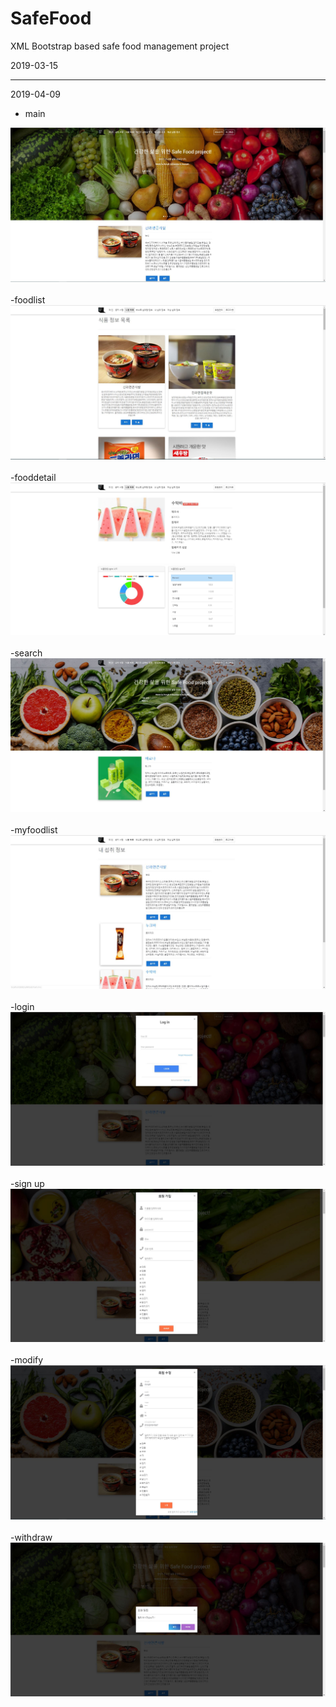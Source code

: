 # SafeFood
XML Bootstrap based safe food management project

2019-03-15

<hr>

2019-04-09
- main
<img src="https://github.com/SeungahYoo/SafeFood/blob/master/SafeFoodMVC/capture/main_page.JPG?raw=true"/>
<br><br>
-foodlist
<img src="https://github.com/SeungahYoo/SafeFood/blob/master/SafeFoodMVC/capture/foodlist.JPG?raw=true"/>
<br><br>
-fooddetail
<img src="https://github.com/SeungahYoo/SafeFood/blob/master/SafeFoodMVC/capture/fooddetail.JPG?raw=true"/>
<br><br>
-search
<img src="https://github.com/SeungahYoo/SafeFood/blob/master/SafeFoodMVC/capture/main_search_page.JPG?raw=true"/>
<br><br>
-myfoodlist
<img src="https://github.com/SeungahYoo/SafeFood/blob/master/SafeFoodMVC/capture/myfoodlist.JPG?raw=true"/>
<br><br>
-login
<img src="https://github.com/SeungahYoo/SafeFood/blob/master/SafeFoodMVC/capture/로그인.JPG?raw=true"/>
<br><br>
-sign up
<img src="https://github.com/SeungahYoo/SafeFood/blob/master/SafeFoodMVC/capture/회원가입.JPG?raw=true"/>
<br><br>
-modify
<img src="https://github.com/SeungahYoo/SafeFood/blob/master/SafeFoodMVC/capture/회원수정.JPG?raw=true"/>
<br><br>
-withdraw
<img src="https://github.com/SeungahYoo/SafeFood/blob/master/SafeFoodMVC/capture/회원탈퇴.JPG?raw=true"/>

